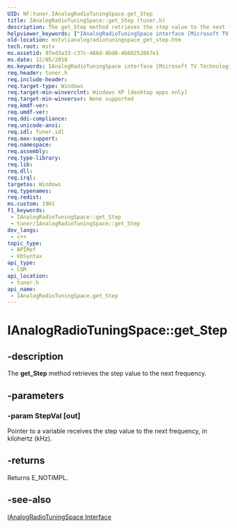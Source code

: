 ```yaml
---
UID: NF:tuner.IAnalogRadioTuningSpace.get_Step
title: IAnalogRadioTuningSpace::get_Step (tuner.h)
description: The get_Step method retrieves the step value to the next frequency.
helpviewer_keywords: ["IAnalogRadioTuningSpace interface [Microsoft TV Technologies]","get_Step method","IAnalogRadioTuningSpace.get_Step","IAnalogRadioTuningSpace::get_Step","IAnalogRadioTuningSpaceget_Step","get_Step","get_Step method [Microsoft TV Technologies]","get_Step method [Microsoft TV Technologies]","IAnalogRadioTuningSpace interface","mstv.ianalogradiotuningspace_get_step","tuner/IAnalogRadioTuningSpace::get_Step"]
old-location: mstv\ianalogradiotuningspace_get_step.htm
tech.root: mstv
ms.assetid: 8fed3a33-c37c-486d-8bd6-4b80252867e1
ms.date: 12/05/2018
ms.keywords: IAnalogRadioTuningSpace interface [Microsoft TV Technologies],get_Step method, IAnalogRadioTuningSpace.get_Step, IAnalogRadioTuningSpace::get_Step, IAnalogRadioTuningSpaceget_Step, get_Step, get_Step method [Microsoft TV Technologies], get_Step method [Microsoft TV Technologies],IAnalogRadioTuningSpace interface, mstv.ianalogradiotuningspace_get_step, tuner/IAnalogRadioTuningSpace::get_Step
req.header: tuner.h
req.include-header: 
req.target-type: Windows
req.target-min-winverclnt: Windows XP [desktop apps only]
req.target-min-winversvr: None supported
req.kmdf-ver: 
req.umdf-ver: 
req.ddi-compliance: 
req.unicode-ansi: 
req.idl: Tuner.idl
req.max-support: 
req.namespace: 
req.assembly: 
req.type-library: 
req.lib: 
req.dll: 
req.irql: 
targetos: Windows
req.typenames: 
req.redist: 
ms.custom: 19H1
f1_keywords:
 - IAnalogRadioTuningSpace::get_Step
 - tuner/IAnalogRadioTuningSpace::get_Step
dev_langs:
 - c++
topic_type:
 - APIRef
 - kbSyntax
api_type:
 - COM
api_location:
 - tuner.h
api_name:
 - IAnalogRadioTuningSpace.get_Step
---
```


# IAnalogRadioTuningSpace::get_Step


## -description

The <b>get_Step</b> method retrieves the step value to the next frequency.

## -parameters

### -param StepVal [out]

Pointer to a variable receives the step value to the next frequency, in kilohertz (kHz).

## -returns

Returns E_NOTIMPL.

## -see-also

<a href="https://docs.microsoft.com/previous-versions/windows/desktop/api/tuner/nn-tuner-ianalogradiotuningspace">IAnalogRadioTuningSpace Interface</a>

